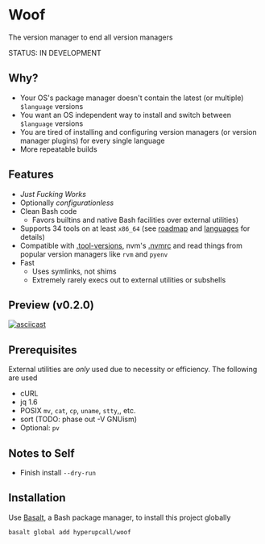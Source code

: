 # Woof

The version manager to end all version managers

STATUS: IN DEVELOPMENT

## Why?

- Your OS's package manager doesn't contain the latest (or multiple) `$language` versions
- You want an OS independent way to install and switch between `$language` versions
- You are tired of installing and configuring version managers (or version manager plugins) for every single language
- More repeatable builds

## Features

- _Just Fucking Works_
- Optionally _configurationless_
- Clean Bash code
  - Favors builtins and native Bash facilities over external utilities)
- Supports 34 tools on at least `x86_64` (see [roadmap](./docs/roadmap.md) and [languages](./docs/languages.md) for details)
- Compatible with [.tool-versions](https://asdf-vm.com/manage/configuration.html#tool-versions), nvm's [.nvmrc](https://github.com/nvm-sh/nvm#nvmrc) and read things from popular version managers like `rvm` and `pyenv`
- Fast
  - Uses symlinks, not shims
  - Extremely rarely execs out to external utilities or subshells

## Preview (v0.2.0)

[![asciicast](https://asciinema.org/a/485308.svg)](https://asciinema.org/a/485308)

## Prerequisites

External utilities are _only_ used due to necessity or efficiency. The following are used

- cURL
- jq 1.6
- POSIX `mv`, `cat`, `cp`, `uname`, `stty`,, etc.
- sort (TODO: phase out -V GNUism)
- Optional: `pv`

## Notes to Self

- Finish install `--dry-run`

## Installation

Use [Basalt](https://github.com/hyperupcall/basalt), a Bash package manager, to install this project globally

```sh
basalt global add hyperupcall/woof
```
